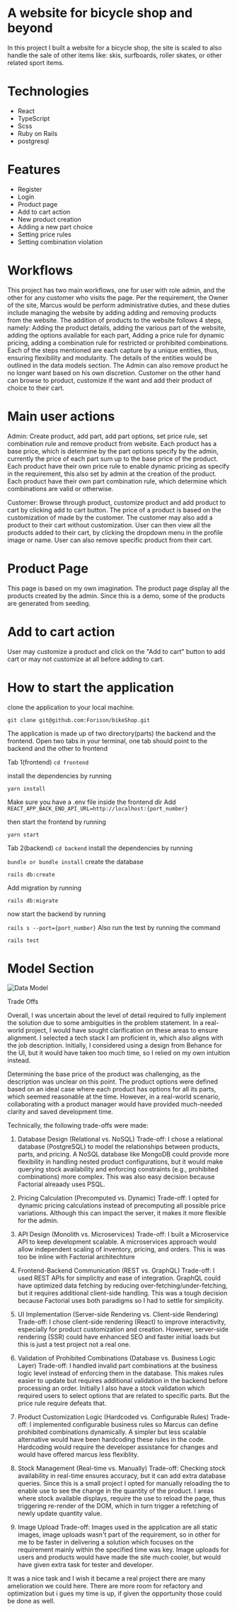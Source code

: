 # A website for bicycle shop and beyond

In this project I built a website for a bicycle shop, the site is scaled to also handle the sale of other items like:
skis, surfboards, roller skates, or other related sport items.

# Technologies

- React
- TypeScript
- Scss
- Ruby on Rails
- postgresql

# Features

- Register
- Login
- Product page
- Add to cart action
- New product creation
- Adding a new part choice
- Setting price rules
- Setting combination violation

# Workflows

This project has two main workflows, one for user with role admin, and the other for any customer who visits the page.
Per the requirement, the Owner of the site, Marcus would be perform administrative duties, and these duties include managing the website by adding adding and removing products
from the website.
The addition of products to the website follows 4 steps, namely: Adding the product details, adding the various part of the website, adding the options available for each part,
Adding a price rule for dynamic pricing, adding a combination rule for restricted or prohibited combinations. 
Each of the steps mentioned are each capture by a unique entities, thus, ensuring flexibility and modularity. The details of the entities would be outlined in the data models
section.
The Admin can also remove product he no longer want based on his own discretion.
Customer on the other hand can browse to product, customize if the want and add their product of choice to their cart.

# Main user actions

Admin: Create product, add part, add part options, set price rule, set combination rule and remove product from website.
Each product has a base price, which is determine by the part options specify by the admin, currently the price of each part sum up to the base price of the product.
Each product have their own price rule to enable dynamic pricing as specify in the requirement, this also set by admin at the creation of the product.
Each product have their own part combination rule, which determine which combinations are valid or otherwise.

Customer: Browse through product, customize product and add product to cart by clicking add to cart button.
The price of a product is based on the customization of made by the customer. The customer may also add a product to their cart without customization.
User can then view all the products added to their cart, by clicking the dropdown menu in the profile image or name.
User can also remove specific product from their cart.

# Product Page
This page is based on my own imagination. The product page display all the products created by the admin. Since this is a demo, some of the products are generated from seeding.

# Add to cart action
User may customize a product and click on the "Add to cart" button to add cart or may not customize at all before adding to cart.

# How to start the application

clone the application to your local machine.

`
git clone git@github.com:Forison/bikeShop.git
`

The application is made up of two directory(parts) the backend and the frontend.
Open two tabs in your terminal, one tab should point to the backend and the other to frontend

Tab 1(frontend)
`
cd frontend
`

install the dependencies by running

`
yarn install
`

Make sure you have a .env file inside the frontend dir
Add
`
REACT_APP_BACK_END_API_URL=http://localhost:{port_number}
`

then start the frontend by running

`
yarn start
`


Tab 2(backend)
`
cd backend
`
install the dependencies by running

`
bundle or bundle install
`
create the database 

`
rails db:create
`

Add migration by running

`
rails db:migrate
`

now start the backend by running

`
rails s --port={port_number}
`
Also run the test by running the command

`
rails test
`
# Model Section

![Data Model](erd.png)

Trade Offs

Overall, I was uncertain about the level of detail required to fully implement the solution due to some ambiguities in the problem statement. In a real-world project, I would have sought clarification on these areas to ensure alignment. I selected a tech stack I am proficient in, which also aligns with the job description. Initially, I considered using a design from Behance for the UI, but it would have taken too much time, so I relied on my own intuition instead.

Determining the base price of the product was challenging, as the description was unclear on this point. The product options were defined based on an ideal case where each product has options for all its parts, which seemed reasonable at the time. However, in a real-world scenario, collaborating with a product manager would have provided much-needed clarity and saved development time.

Technically, the following trade-offs were made:

1. Database Design (Relational vs. NoSQL)
Trade-off: I chose a relational database (PostgreSQL) to model the relationships between products, parts, and pricing. A NoSQL database like MongoDB could provide more flexibility in handling nested product configurations, but it would make querying stock availability and enforcing constraints (e.g., prohibited combinations) more complex.
This was also easy decision because Factorial alreaady uses PSQL.

2. Pricing Calculation (Precomputed vs. Dynamic)
Trade-off: I opted for dynamic pricing calculations instead of precomputing all possible price variations. Although this can impact the server, it makes it more flexible for the admin.

3. API Design (Monolith vs. Microservices)
Trade-off: I built a Microservice API to keep development scalable. A microservices approach would allow independent scaling of inventory, pricing, and orders. This is was too be inline with Factorial architechture

4. Frontend-Backend Communication (REST vs. GraphQL)
Trade-off: I used REST APIs for simplicity and ease of integration. GraphQL could have optimized data fetching by reducing over-fetching/under-fetching, but it requires additional client-side handling. This was a tough decision because Factorial uses both paradigms so I had to settle for simplicity.

5. UI Implementation (Server-side Rendering vs. Client-side Rendering)
Trade-off: I chose client-side rendering (React) to improve interactivity, especially for product customization and creation. However, server-side rendering (SSR) could have enhanced SEO and faster initial loads but this is just a test project not a real one.

5. Validation of Prohibited Combinations (Database vs. Business Logic Layer)
Trade-off: I handled invalid part combinations at the business logic level instead of enforcing them in the database. This makes rules easier to update but requires additional validation in the backend before processing an order. Initially I also have a stock validation which required users to select options that are related to specific parts. But the price rule require defeats that.

6. Product Customization Logic (Hardcoded vs. Configurable Rules)
Trade-off: I implemented configurable business rules so Marcus can define prohibited combinations dynamically. A simpler but less scalable alternative would have been hardcoding these rules in the code. Hardcoding would require the developer assistance for changes and would have offered marcus less flexiblity.

7. Stock Management (Real-time vs. Manually)
Trade-off: Checking stock availability in real-time ensures accuracy, but it can add extra database queries. Since this is a small project I opted for manually reloading the to enable use to see the change in the quantity of the product. I areas where stock available displays, require the use to reload the page, thus triggering re-render of the DOM, which in turn trigger a refetching of newly update quantity value.

8. Image Upload
Trade-off: Images used in the application are all static images, image uploads wasn't part of the requirement, so in other for me to be faster in delivering a solution which focuses on the requirement mainly within the specified time was key. Image uploads for users and products would have made the site much cooler, but would have given extra task for tester and developer.

It was a nice task and I wish it became a real project there are many amelioration we could here. There are more room for refactory and optimization but i gues my time is up, if given the opportunity those could be done as well.
